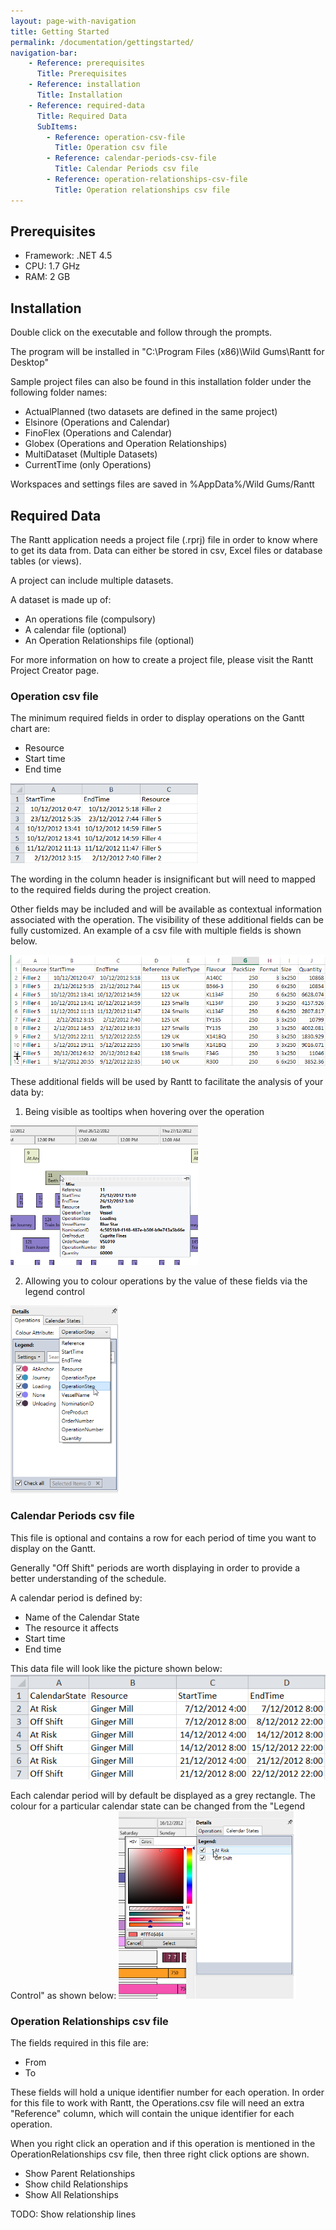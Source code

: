 ```yaml
---
layout: page-with-navigation
title: Getting Started
permalink: /documentation/gettingstarted/
navigation-bar:
    - Reference: prerequisites
      Title: Prerequisites
    - Reference: installation
      Title: Installation
    - Reference: required-data
      Title: Required Data
      SubItems:
        - Reference: operation-csv-file
          Title: Operation csv file
        - Reference: calendar-periods-csv-file
          Title: Calendar Periods csv file
        - Reference: operation-relationships-csv-file
          Title: Operation relationships csv file
---
```


Prerequisites
--------------

- Framework: .NET 4.5
- CPU:  1.7 GHz
- RAM: 2 GB

Installation
------------

Double click on the executable and follow through the prompts.

The program will be installed in "C:\Program Files (x86)\Wild Gums\Rantt for Desktop"

Sample project files can also be found in this installation folder under the following folder names:
- ActualPlanned (two datasets are defined in the same project)
- Elsinore (Operations and Calendar)
- FinoFlex (Operations and Calendar)
- Globex (Operations and Operation Relationships)
- MultiDataset (Multiple Datasets)
- CurrentTime (only Operations)

Workspaces and settings files are saved in %AppData%/Wild Gums/Rantt

Required Data
-------------

The Rantt application needs a project file (.rprj) file in order to know where to get its data from. Data can either be stored in csv, Excel files or database tables (or views).

A project can include multiple datasets.

A dataset is made up of:
- An operations file (compulsory)
- A calendar file (optional)
- An Operation Relationships file (optional)

For more information on how to create a project file, please visit the Rantt Project Creator page.

### Operation csv file

The minimum required fields in order to display operations on the Gantt chart are:
- Resource
- Start time
- End time

<img src="img/rantt_operations.png" />
 
The wording in the column header is insignificant but will need to mapped to the required fields during the project creation.

Other fields may be included and will be available as contextual information associated with the operation. 
The visibility of these additional fields can be fully customized. An example of a csv file with multiple fields is shown below.

<img src="img/rantt_operations2.png" />

These additional fields will be used by Rantt to facilitate the analysis of your data by:

1. Being visible as tooltips when hovering over the operation
<img src="img/rantt_tooltip.png" />

2. Allowing you to colour operations by the value of these fields via the legend control
<img src="img/rantt_legendControl.png" />

### Calendar Periods csv file

This file is optional and contains a row for each period of time you want to display on the Gantt.

Generally "Off Shift" periods are worth displaying in order to provide a better understanding of the schedule.

A calendar period is defined by:
- Name of the Calendar State
- The resource it affects
- Start time
- End time

This data file will look like the picture shown below:
<img src="img/rantt_calendarPeriods.png" />

Each calendar period will by default be displayed as a grey rectangle. The colour for a particular calendar state can be changed from the "Legend Control" as shown below:
<img src="img/rantt_calendarLegend.png" />

### Operation Relationships csv file

The fields required in this file are:
- From
- To
 
 These fields will hold a unique identifier number for each operation.
 In order for this file to work with Rantt, the Operations.csv file will need an extra "Reference" column, which will contain the unique identifier for each operation.
 
When you right click an operation and if this operation is mentioned in the OperationRelationships csv file, then three right click options are shown.
- Show Parent Relationships
- Show child Relationships
- Show All Relationships
 
TODO: Show relationship lines
 
 